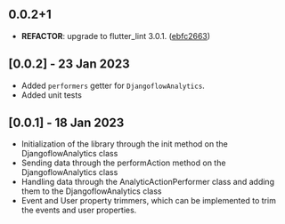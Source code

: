 ## 0.0.2+1

 - **REFACTOR**: upgrade to flutter_lint 3.0.1. ([ebfc2663](https://github.com/djangoflow/flutter-djangoflow/commit/ebfc266338959dece73dd2b2198277ef0d225bb2))

## [0.0.2] - 23 Jan 2023

- Added `performers` getter for `DjangoflowAnalytics`.
- Added unit tests

## [0.0.1] - 18 Jan 2023

- Initialization of the library through the init method on the DjangoflowAnalytics class
- Sending data through the performAction method on the DjangoflowAnalytics class
- Handling data through the AnalyticActionPerformer class and adding them to the DjangoflowAnalytics class
- Event and User property trimmers, which can be implemented to trim the events and user properties.
